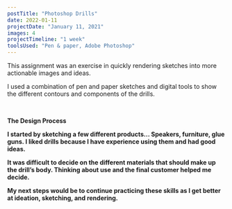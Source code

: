 ```yaml
---
postTitle: "Photoshop Drills"
date: 2022-01-11
projectDate: "January 11, 2021"
images: 4
projectTimeline: "1 week"
toolsUsed: "Pen & paper, Adobe Photoshop"
---
```


This assignment was an exercise in quickly rendering sketches into more actionable images and ideas.

I used a combination of pen and paper sketches and digital tools to show the different contours and components of the drills.

<img class="project-image" src="/images/{{ postTitle | slug }}/{{ postTitle | slug }}2.png" alt="" />
<img class="project-image" src="/images/{{ postTitle | slug }}/{{ postTitle | slug }}3.png" alt="" />
<img class="project-image" src="/images/{{ postTitle | slug }}/{{ postTitle | slug }}4.png" alt="" />

<div class="section"></div>


<strong> The Design Process <strong>

**I started by** sketching a few different products... Speakers, furniture, glue guns. I liked drills because I have experience using them and had good ideas.

**It was difficult to** decide on the different materials that should make up the drill’s body. Thinking about use and the final customer helped me decide.

**My next steps would be** to continue practicing these skills as I get better at ideation,
sketching, and rendering.


<img class="project-image" src="/images/{{ postTitle | slug }}/{{ postTitle | slug }}5.png" alt="" />
